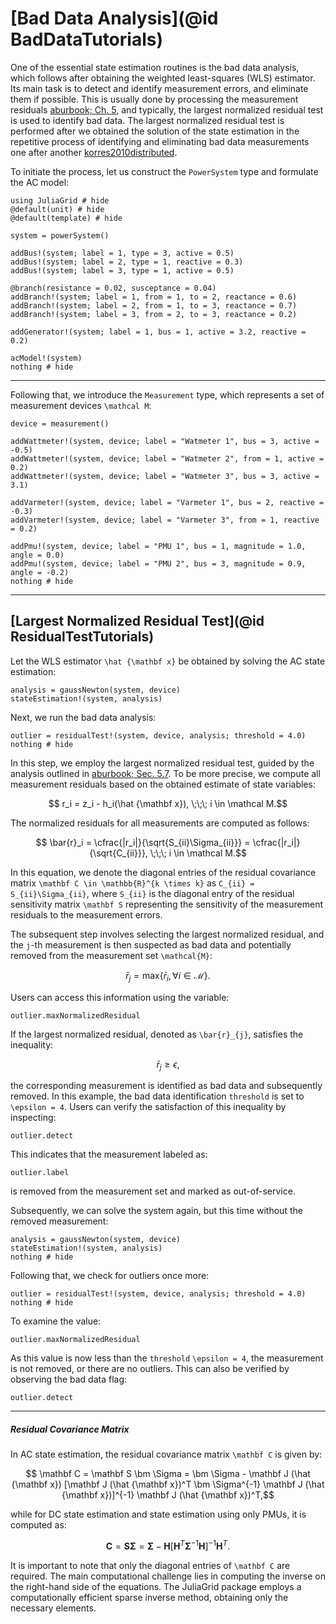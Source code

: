 # [Bad Data Analysis](@id BadDataTutorials)
One of the essential state estimation routines is the bad data analysis, which follows after obtaining the weighted least-squares (WLS) estimator. Its main task is to detect and identify measurement errors, and eliminate them if possible. This is usually done by processing the measurement residuals [aburbook; Ch. 5](@cite), and typically, the largest normalized residual test is used to identify bad data. The largest normalized residual test is performed after we obtained the solution of the state estimation in the repetitive process of identifying and eliminating bad data measurements one after another [korres2010distributed](@cite).

To initiate the process, let us construct the `PowerSystem` type and formulate the AC model:
```@example BadData
using JuliaGrid # hide
@default(unit) # hide
@default(template) # hide

system = powerSystem()

addBus!(system; label = 1, type = 3, active = 0.5)
addBus!(system; label = 2, type = 1, reactive = 0.3)
addBus!(system; label = 3, type = 1, active = 0.5)

@branch(resistance = 0.02, susceptance = 0.04)
addBranch!(system; label = 1, from = 1, to = 2, reactance = 0.6)
addBranch!(system; label = 2, from = 1, to = 3, reactance = 0.7)
addBranch!(system; label = 3, from = 2, to = 3, reactance = 0.2)

addGenerator!(system; label = 1, bus = 1, active = 3.2, reactive = 0.2)

acModel!(system)
nothing # hide
```

---

Following that, we introduce the `Measurement` type, which represents a set of measurement devices ``\mathcal M``:
```@example BadData
device = measurement()

addWattmeter!(system, device; label = "Watmeter 1", bus = 3, active = -0.5)
addWattmeter!(system, device; label = "Watmeter 2", from = 1, active = 0.2)
addWattmeter!(system, device; label = "Watmeter 3", bus = 3, active = 3.1)

addVarmeter!(system, device; label = "Varmeter 1", bus = 2, reactive = -0.3)
addVarmeter!(system, device; label = "Varmeter 3", from = 1, reactive = 0.2)

addPmu!(system, device; label = "PMU 1", bus = 1, magnitude = 1.0, angle = 0.0)
addPmu!(system, device; label = "PMU 2", bus = 3, magnitude = 0.9, angle = -0.2)
nothing # hide
```

---

## [Largest Normalized Residual Test](@id ResidualTestTutorials)
Let the WLS estimator ``\hat {\mathbf x}`` be obtained by solving the AC state estimation:
```@example BadData
analysis = gaussNewton(system, device)
stateEstimation!(system, analysis)
```

Next, we run the bad data analysis:
```@example BadData
outlier = residualTest!(system, device, analysis; threshold = 4.0)
nothing # hide
```

In this step, we employ the largest normalized residual test, guided by the analysis outlined in [aburbook; Sec. 5.7](@cite). To be more precise, we compute all measurement residuals based on the obtained estimate of state variables:
```math
    r_i = z_i - h_i(\hat {\mathbf x}), \;\;\; i \in \mathcal M.
```

The normalized residuals for all measurements are computed as follows:
```math
    \bar{r}_i  = \cfrac{|r_i|}{\sqrt{S_{ii}\Sigma_{ii}}} = \cfrac{|r_i|}{\sqrt{C_{ii}}}, \;\;\; i \in \mathcal M.
```

In this equation, we denote the diagonal entries of the residual covariance matrix ``\mathbf C \in \mathbb{R}^{k \times k}`` as ``C_{ii} = S_{ii}\Sigma_{ii}``, where ``S_{ii}`` is the diagonal entry of the residual sensitivity matrix ``\mathbf S`` representing the sensitivity of the measurement residuals to the measurement errors.

The subsequent step involves selecting the largest normalized residual, and the ``j``-th measurement is then suspected as bad data and potentially removed from the measurement set ``\mathcal{M}``:
```math
    \bar{r}_{j} = \text{max} \{\bar{r}_{i}, \forall i \in \mathcal{M} \}.
```

Users can access this information using the variable:
```@repl BadData
outlier.maxNormalizedResidual
```

If the largest normalized residual, denoted as ``\bar{r}_{j}``, satisfies the inequality:
```math
    \bar{r}_{j} \ge \epsilon,
```
the corresponding measurement is identified as bad data and subsequently removed. In this example, the bad data identification `threshold` is set to ``\epsilon = 4``. Users can verify the satisfaction of this inequality by inspecting:
```@repl BadData
outlier.detect
```

This indicates that the measurement labeled as:
```@repl BadData
outlier.label
```
is removed from the measurement set and marked as out-of-service.

Subsequently, we can solve the system again, but this time without the removed measurement:
```@example BadData
analysis = gaussNewton(system, device)
stateEstimation!(system, analysis)
nothing # hide
```

Following that, we check for outliers once more:
```@example BadData
outlier = residualTest!(system, device, analysis; threshold = 4.0)
nothing # hide
```

To examine the value:
```@repl BadData
outlier.maxNormalizedResidual
```

As this value is now less than the `threshold` ``\epsilon = 4``, the measurement is not removed, or there are no outliers. This can also be verified by observing the bad data flag:
```@repl BadData
outlier.detect
```

---

##### Residual Covariance Matrix
In AC state estimation, the residual covariance matrix ``\mathbf C`` is given by:
```math
    \mathbf C = \mathbf S \bm \Sigma = \bm \Sigma - \mathbf J (\hat {\mathbf x}) [\mathbf J (\hat {\mathbf x})^T \bm \Sigma^{-1} \mathbf J (\hat {\mathbf x})]^{-1} \mathbf J (\hat {\mathbf x})^T,
```
while for DC state estimation and state estimation using only PMUs, it is computed as:
```math
    \mathbf C = \mathbf S \bm \Sigma = \bm \Sigma - \mathbf H [\mathbf H^T \bm \Sigma^{-1} \mathbf H]^{-1} \mathbf H^T.
```

It is important to note that only the diagonal entries of ``\mathbf C`` are required. The main computational challenge lies in computing the inverse on the right-hand side of the equations. The JuliaGrid package employs a computationally efficient sparse inverse method, obtaining only the necessary elements.